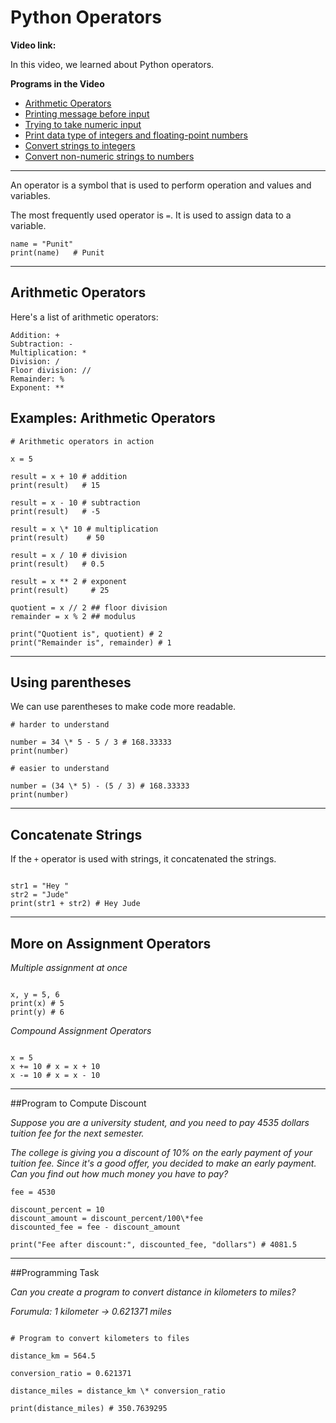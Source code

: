 # Python Operators

**Video link:**

In this video, we learned about Python operators.

**Programs in the Video**

- [Arithmetic Operators](https://github.com/programiz/python-course/blob/master/05-operators.md#arithmetic-operators)
- [Printing message before input](https://github.com/programiz/python-course/blob/master/03-input.md#printing-message-before-input)
- [Trying to take numeric input](https://github.com/programiz/python-course/blob/master/03-input.md#trying-to-take-numeric-input)
- [Print data type of integers and floating-point numbers](https://github.com/programiz/python-course/blob/master/03-input.md#print-data-type-of-integers-and-floating-point-numbers)
- [Convert strings to integers](https://github.com/programiz/python-course/blob/master/03-input.md#convert-strings-to-integers)
- [Convert non-numeric strings to numbers](https://github.com/programiz/python-course/blob/master/03-input.md#convert-non-numeric-strings-to-numbers)

---

An operator is a symbol that is used to perform operation and values and variables.

The most frequently used operator is `=`. It is used to assign data to a variable.

```
name = "Punit"
print(name)   # Punit
```

---

## Arithmetic Operators

Here's a list of arithmetic operators:

```
Addition: +
Subtraction: -
Multiplication: *
Division: /
Floor division: //
Remainder: %
Exponent: **

```

## Examples: Arithmetic Operators

```
# Arithmetic operators in action

x = 5

result = x + 10 # addition
print(result)   # 15

result = x - 10 # subtraction
print(result)   # -5

result = x \* 10 # multiplication
print(result)    # 50

result = x / 10 # division
print(result)   # 0.5

result = x ** 2 # exponent
print(result)     # 25

quotient = x // 2 ## floor division
remainder = x % 2 ## modulus

print("Quotient is", quotient) # 2
print("Remainder is", remainder) # 1

```

---

## Using parentheses

We can use parentheses to make code more readable.

```
# harder to understand

number = 34 \* 5 - 5 / 3 # 168.33333
print(number)

# easier to understand

number = (34 \* 5) - (5 / 3) # 168.33333
print(number)

```

---

## Concatenate Strings

If the `+` operator is used with strings, it concatenated the strings.

```

str1 = "Hey "
str2 = "Jude"
print(str1 + str2) # Hey Jude

```

---

## More on Assignment Operators

_Multiple assignment at once_

```

x, y = 5, 6
print(x) # 5
print(y) # 6

```

_Compound Assignment Operators_

```

x = 5
x += 10 # x = x + 10
x -= 10 # x = x - 10

```

---

##Program to Compute Discount

_Suppose you are a university student, and you need to pay 4535 dollars tuition fee for the next semester._

_The college is giving you a discount of 10% on the early payment of your tuition fee. Since it's a good offer, you decided to make an early payment. Can you find out how much money you have to pay?_

```
fee = 4530

discount_percent = 10
discount_amount = discount_percent/100\*fee
discounted_fee = fee - discount_amount

print("Fee after discount:", discounted_fee, "dollars") # 4081.5

```

---

##Programming Task

_Can you create a program to convert distance in kilometers to miles?_

_Forumula: 1 kilometer -> 0.621371 miles_

```

# Program to convert kilometers to files

distance_km = 564.5

conversion_ratio = 0.621371

distance_miles = distance_km \* conversion_ratio

print(distance_miles) # 350.7639295

```
